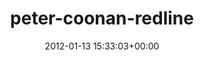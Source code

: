 ---
title:		"peter-coonan-redline"
mediatype:		"upload"
description:		"TBC"
date:		"2012-01-13 15:33:03+00:00"
album:		"people"
filename:		"peter-coonan-redline.md"
series:		""
cl_public_id:		"people/peter-coonan-redline"
cl_version:		1497005524
format:		"tiff"
bytes:		3699608
width:		2560
height:		1440
exposure_mode:		"Auto"
program:		"Aperture-priority AE"
aperture:		"5.0"
focal_length:		"18.0 mm"
iso:		"400"
shutter_speed:		"1/160"
metering:		"Multi-segment"
flash:		"Off, Did not fire"
white_balance:		"Custom"
colour_temp:		"7750"
has_crop:		"false"
orientation:		"Horizontal (normal)"
camera_model:		"NIKON D7000"
lens_info:		"18-200mm f/3.5-5.6"
artist:		"Matt Finucane"
x_resolution:		"300"
y_resolution:		"300"
---